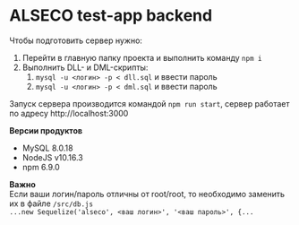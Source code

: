 # ALSECO test-app backend

Чтобы подготовить сервер нужно:
1) Перейти в главную папку проекта и выполнить команду `npm i`
2) Выполнить DLL- и DML-скрипты:
    1. `mysql -u <логин> -p < dll.sql` и ввести пароль
    2. `mysql -u <логин> -p < dml.sql` и ввести пароль

Запуск сервера производится командой `npm run start`, сервер работает по адресу http://localhost:3000

**Версии продуктов**  
- MySQL 8.0.18  
- NodeJS v10.16.3
- npm 6.9.0

**Важно**  
Если ваши логин/пароль отличны от root/root, то необходимо заменить их в файле `/src/db.js`  
`...new Sequelize('alseco', <ваш логин>', '<ваш пароль>', {...`
